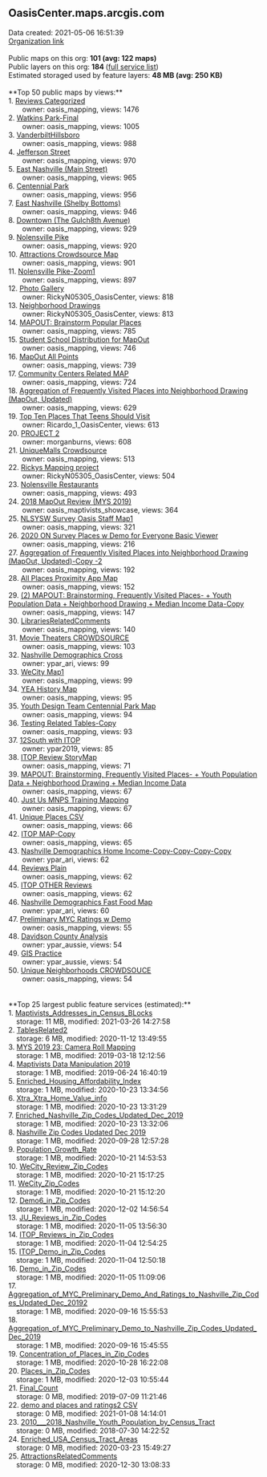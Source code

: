 <h2>OasisCenter.maps.arcgis.com</h2> Data created: 2021-05-06 16:51:39 <br /><a target='new' href='https://OasisCenter.maps.arcgis.com'>Organization link</a><br /><br />Public maps on this org: <b>101 (avg: 122 maps)</b><br />Public layers on this org: <b>184 </b>(<a target='new' href='https://services.arcgis.com/s8F6jyUpW3IWQBZf/ArcGIS/rest/services'>full service list</a>)<br />Estimated storaged used by feature layers: <b>48 MB (avg: 250 KB)</b><br /><br />**Top 50 public maps by views:**<br />  1. <a target='new' href='https://www.arcgis.com/home/item.html?id=7823e8bde49446ddb12fe526a320c344'>Reviews Categorized</a> <br />  &nbsp;&nbsp;&nbsp;&nbsp; &nbsp;&nbsp;owner: oasis_mapping, views: 1476<br />  2. <a target='new' href='https://www.arcgis.com/home/item.html?id=471b91ece550448788d93391a1702bcf'>Watkins Park-Final</a> <br />  &nbsp;&nbsp;&nbsp;&nbsp; &nbsp;&nbsp;owner: oasis_mapping, views: 1005<br />  3. <a target='new' href='https://www.arcgis.com/home/item.html?id=960294cae5394c4095826d2308a206f7'>VanderbiltHillsboro</a> <br />  &nbsp;&nbsp;&nbsp;&nbsp; &nbsp;&nbsp;owner: oasis_mapping, views: 988<br />  4. <a target='new' href='https://www.arcgis.com/home/item.html?id=756a5ab6d9e34d1ea0a99221448e4483'>Jefferson Street</a> <br />  &nbsp;&nbsp;&nbsp;&nbsp; &nbsp;&nbsp;owner: oasis_mapping, views: 970<br />  5. <a target='new' href='https://www.arcgis.com/home/item.html?id=01c07d6b77c646219cbd801989b7be69'>East Nashville (Main Street)</a> <br />  &nbsp;&nbsp;&nbsp;&nbsp; &nbsp;&nbsp;owner: oasis_mapping, views: 965<br />  6. <a target='new' href='https://www.arcgis.com/home/item.html?id=c15a3e76d3cd47a082705ea482e0b842'>Centennial Park</a> <br />  &nbsp;&nbsp;&nbsp;&nbsp; &nbsp;&nbsp;owner: oasis_mapping, views: 956<br />  7. <a target='new' href='https://www.arcgis.com/home/item.html?id=af6fdb94ca0943ef9f1f10302fd099a3'>East Nashville (Shelby Bottoms)</a> <br />  &nbsp;&nbsp;&nbsp;&nbsp; &nbsp;&nbsp;owner: oasis_mapping, views: 946<br />  8. <a target='new' href='https://www.arcgis.com/home/item.html?id=275f864c1fbe493ba86b8d8f9bb5f430'>Downtown (The Gulch8th Avenue)</a> <br />  &nbsp;&nbsp;&nbsp;&nbsp; &nbsp;&nbsp;owner: oasis_mapping, views: 929<br />  9. <a target='new' href='https://www.arcgis.com/home/item.html?id=b337171abe2a45b180eeea2c6b9b5357'>Nolensville Pike</a> <br />  &nbsp;&nbsp;&nbsp;&nbsp; &nbsp;&nbsp;owner: oasis_mapping, views: 920<br />  10. <a target='new' href='https://www.arcgis.com/home/item.html?id=061d88827a8d4a7a9f47c98603d76900'>Attractions Crowdsource Map</a> <br />  &nbsp;&nbsp;&nbsp;&nbsp; &nbsp;&nbsp;owner: oasis_mapping, views: 901<br />  11. <a target='new' href='https://www.arcgis.com/home/item.html?id=c91d7bce92f1419ea4bbd3ea02f79378'>Nolensville Pike-Zoom1</a> <br />  &nbsp;&nbsp;&nbsp;&nbsp; &nbsp;&nbsp;owner: oasis_mapping, views: 897<br />  12. <a target='new' href='https://www.arcgis.com/home/item.html?id=d208b1260f5e451bb9204cd40df331c9'>Photo Gallery</a> <br />  &nbsp;&nbsp;&nbsp;&nbsp; &nbsp;&nbsp;owner: RickyN05305_OasisCenter, views: 818<br />  13. <a target='new' href='https://www.arcgis.com/home/item.html?id=667d2a04c9b1423493d86623821782f1'>Neighborhood Drawings</a> <br />  &nbsp;&nbsp;&nbsp;&nbsp; &nbsp;&nbsp;owner: RickyN05305_OasisCenter, views: 813<br />  14. <a target='new' href='https://www.arcgis.com/home/item.html?id=6fc432b810c34088bb439310f9d1b41c'>MAPOUT: Brainstorm Popular Places</a> <br />  &nbsp;&nbsp;&nbsp;&nbsp; &nbsp;&nbsp;owner: oasis_mapping, views: 785<br />  15. <a target='new' href='https://www.arcgis.com/home/item.html?id=03ddf0cc4c2a4436be8db2d29bd5541d'>Student School Distribution for MapOut</a> <br />  &nbsp;&nbsp;&nbsp;&nbsp; &nbsp;&nbsp;owner: oasis_mapping, views: 746<br />  16. <a target='new' href='https://www.arcgis.com/home/item.html?id=0b0be4b696b94efcb64d34508219cf55'>MapOut All Points</a> <br />  &nbsp;&nbsp;&nbsp;&nbsp; &nbsp;&nbsp;owner: oasis_mapping, views: 739<br />  17. <a target='new' href='https://www.arcgis.com/home/item.html?id=5dbffd2b8caa44709e417dfb89b9de52'>Community Centers Related MAP</a> <br />  &nbsp;&nbsp;&nbsp;&nbsp; &nbsp;&nbsp;owner: oasis_mapping, views: 724<br />  18. <a target='new' href='https://www.arcgis.com/home/item.html?id=d836be134d054f398ea319f710015437'>Aggregation of Frequently Visited Places into Neighborhood Drawing (MapOut, Updated)</a> <br />  &nbsp;&nbsp;&nbsp;&nbsp; &nbsp;&nbsp;owner: oasis_mapping, views: 629<br />  19. <a target='new' href='https://www.arcgis.com/home/item.html?id=da3b26edc86c47b7b1728afc251f4caf'>Top Ten Places That Teens Should Visit</a> <br />  &nbsp;&nbsp;&nbsp;&nbsp; &nbsp;&nbsp;owner: Ricardo_1_OasisCenter, views: 613<br />  20. <a target='new' href='https://www.arcgis.com/home/item.html?id=14e1472b54ae44d6981e524f53b3aabc'>PROJECT 2</a> <br />  &nbsp;&nbsp;&nbsp;&nbsp; &nbsp;&nbsp;owner: morganburns, views: 608<br />  21. <a target='new' href='https://www.arcgis.com/home/item.html?id=c38ee2fdc5ce4a3a96f8db4ae11824ea'>UniqueMalls Crowdsource</a> <br />  &nbsp;&nbsp;&nbsp;&nbsp; &nbsp;&nbsp;owner: oasis_mapping, views: 513<br />  22. <a target='new' href='https://www.arcgis.com/home/item.html?id=670ef4ff62a34c7e8899d29b62e9d592'>Rickys Mapping project</a> <br />  &nbsp;&nbsp;&nbsp;&nbsp; &nbsp;&nbsp;owner: RickyN05305_OasisCenter, views: 504<br />  23. <a target='new' href='https://www.arcgis.com/home/item.html?id=bee19612d0604dd3ae655f3e244fd6b1'>Nolensville Restaurants</a> <br />  &nbsp;&nbsp;&nbsp;&nbsp; &nbsp;&nbsp;owner: oasis_mapping, views: 493<br />  24. <a target='new' href='https://www.arcgis.com/home/item.html?id=cfc58f6d921e4baf92507536c4571c2e'>2018 MapOut Review (MYS 2019)</a> <br />  &nbsp;&nbsp;&nbsp;&nbsp; &nbsp;&nbsp;owner: oasis_maptivists_showcase, views: 364<br />  25. <a target='new' href='https://www.arcgis.com/home/item.html?id=8f80ae52143b4cbb8d9bbc20dc4d2496'>NLSYSW Survey Oasis Staff Map1</a> <br />  &nbsp;&nbsp;&nbsp;&nbsp; &nbsp;&nbsp;owner: oasis_mapping, views: 321<br />  26. <a target='new' href='https://www.arcgis.com/home/item.html?id=3ce23eb91d5f4924b311c79967acdb1a'>2020 ON Survey Places w Demo for Everyone Basic Viewer</a> <br />  &nbsp;&nbsp;&nbsp;&nbsp; &nbsp;&nbsp;owner: oasis_mapping, views: 216<br />  27. <a target='new' href='https://www.arcgis.com/home/item.html?id=6bff73152c7b492eb3b1adbdd0b5fc4f'>Aggregation of Frequently Visited Places into Neighborhood Drawing (MapOut, Updated)-Copy -2</a> <br />  &nbsp;&nbsp;&nbsp;&nbsp; &nbsp;&nbsp;owner: oasis_mapping, views: 192<br />  28. <a target='new' href='https://www.arcgis.com/home/item.html?id=5f59258ade344094a2a38690bc16902a'>All Places Proximity App Map</a> <br />  &nbsp;&nbsp;&nbsp;&nbsp; &nbsp;&nbsp;owner: oasis_mapping, views: 152<br />  29. <a target='new' href='https://www.arcgis.com/home/item.html?id=b41eaf3153ad47509b5159c040260032'>(2) MAPOUT: Brainstorming, Frequently Visited Places- + Youth Population Data + Neighborhood Drawing + Median Income Data-Copy</a> <br />  &nbsp;&nbsp;&nbsp;&nbsp; &nbsp;&nbsp;owner: oasis_mapping, views: 147<br />  30. <a target='new' href='https://www.arcgis.com/home/item.html?id=d217c552b15f453c89c461d9c6bdf006'>LibrariesRelatedComments</a> <br />  &nbsp;&nbsp;&nbsp;&nbsp; &nbsp;&nbsp;owner: oasis_mapping, views: 140<br />  31. <a target='new' href='https://www.arcgis.com/home/item.html?id=e10a69f2b72b4d5a80b4e646c823d50d'>Movie Theaters CROWDSOURCE</a> <br />  &nbsp;&nbsp;&nbsp;&nbsp; &nbsp;&nbsp;owner: oasis_mapping, views: 103<br />  32. <a target='new' href='https://www.arcgis.com/home/item.html?id=c0d384f3c9f5459b9b9677660d059e6e'>Nashville Demographics Cross</a> <br />  &nbsp;&nbsp;&nbsp;&nbsp; &nbsp;&nbsp;owner: ypar_ari, views: 99<br />  33. <a target='new' href='https://www.arcgis.com/home/item.html?id=cda395a2352c4bf98c615f740b966b8e'>WeCity Map1</a> <br />  &nbsp;&nbsp;&nbsp;&nbsp; &nbsp;&nbsp;owner: oasis_mapping, views: 99<br />  34. <a target='new' href='https://www.arcgis.com/home/item.html?id=547421d4a030436991160904e7ec1d1e'>YEA History Map</a> <br />  &nbsp;&nbsp;&nbsp;&nbsp; &nbsp;&nbsp;owner: oasis_mapping, views: 95<br />  35. <a target='new' href='https://www.arcgis.com/home/item.html?id=3c978b90baa04da8bf2b23ada790c926'>Youth Design Team Centennial Park Map</a> <br />  &nbsp;&nbsp;&nbsp;&nbsp; &nbsp;&nbsp;owner: oasis_mapping, views: 94<br />  36. <a target='new' href='https://www.arcgis.com/home/item.html?id=200ba6cd84534c5997a031e23deae231'>Testing Related Tables-Copy</a> <br />  &nbsp;&nbsp;&nbsp;&nbsp; &nbsp;&nbsp;owner: oasis_mapping, views: 93<br />  37. <a target='new' href='https://www.arcgis.com/home/item.html?id=9cb79ae9777a44ad9bb61f390922a057'>12South with ITOP</a> <br />  &nbsp;&nbsp;&nbsp;&nbsp; &nbsp;&nbsp;owner: ypar2019, views: 85<br />  38. <a target='new' href='https://www.arcgis.com/home/item.html?id=bc6e3b621eea47f19580b85329931b7c'>ITOP Review StoryMap</a> <br />  &nbsp;&nbsp;&nbsp;&nbsp; &nbsp;&nbsp;owner: oasis_mapping, views: 71<br />  39. <a target='new' href='https://www.arcgis.com/home/item.html?id=9cdad7d27de2483d824d7cccc741dcc2'>MAPOUT: Brainstorming, Frequently Visited Places- + Youth Population Data + Neighborhood Drawing + Median Income Data</a> <br />  &nbsp;&nbsp;&nbsp;&nbsp; &nbsp;&nbsp;owner: oasis_mapping, views: 67<br />  40. <a target='new' href='https://www.arcgis.com/home/item.html?id=4ef2f23c04614a22af579f0833a17dcc'>Just Us MNPS Training Mapping</a> <br />  &nbsp;&nbsp;&nbsp;&nbsp; &nbsp;&nbsp;owner: oasis_mapping, views: 67<br />  41. <a target='new' href='https://www.arcgis.com/home/item.html?id=e8f8bcb35e514150b91c77549f522fce'>Unique Places CSV</a> <br />  &nbsp;&nbsp;&nbsp;&nbsp; &nbsp;&nbsp;owner: oasis_mapping, views: 66<br />  42. <a target='new' href='https://www.arcgis.com/home/item.html?id=9360cdf25c8443659cf6bf157c8a518f'>ITOP MAP-Copy</a> <br />  &nbsp;&nbsp;&nbsp;&nbsp; &nbsp;&nbsp;owner: oasis_mapping, views: 65<br />  43. <a target='new' href='https://www.arcgis.com/home/item.html?id=3a6391e4923c4c09b8ac4718e0f5e170'>Nashville Demographics Home Income-Copy-Copy-Copy-Copy</a> <br />  &nbsp;&nbsp;&nbsp;&nbsp; &nbsp;&nbsp;owner: ypar_ari, views: 62<br />  44. <a target='new' href='https://www.arcgis.com/home/item.html?id=a58b425899b34befa027b1045f3bfcfa'>Reviews Plain</a> <br />  &nbsp;&nbsp;&nbsp;&nbsp; &nbsp;&nbsp;owner: oasis_mapping, views: 62<br />  45. <a target='new' href='https://www.arcgis.com/home/item.html?id=b6b23f6324f145eab63f7ded5a6bf326'>ITOP OTHER Reviews</a> <br />  &nbsp;&nbsp;&nbsp;&nbsp; &nbsp;&nbsp;owner: oasis_mapping, views: 62<br />  46. <a target='new' href='https://www.arcgis.com/home/item.html?id=57c8df9623fa42fb88cb40d4e893bf63'>Nashville Demographics Fast Food Map</a> <br />  &nbsp;&nbsp;&nbsp;&nbsp; &nbsp;&nbsp;owner: ypar_ari, views: 60<br />  47. <a target='new' href='https://www.arcgis.com/home/item.html?id=7fcab5fb0c184ed0a7430874918040cd'>Preliminary MYC Ratings w Demo</a> <br />  &nbsp;&nbsp;&nbsp;&nbsp; &nbsp;&nbsp;owner: oasis_mapping, views: 55<br />  48. <a target='new' href='https://www.arcgis.com/home/item.html?id=5d0a9c5f89de4d8d9ccbaa3df575a8a2'>Davidson County Analysis</a> <br />  &nbsp;&nbsp;&nbsp;&nbsp; &nbsp;&nbsp;owner: ypar_aussie, views: 54<br />  49. <a target='new' href='https://www.arcgis.com/home/item.html?id=7abd1f4780b74f1e87f41994414761f9'>GIS Practice</a> <br />  &nbsp;&nbsp;&nbsp;&nbsp; &nbsp;&nbsp;owner: ypar_aussie, views: 54<br />  50. <a target='new' href='https://www.arcgis.com/home/item.html?id=649c975d957840b09267dceae901b8a4'>Unique Neighborhoods CROWDSOUCE</a> <br />  &nbsp;&nbsp;&nbsp;&nbsp; &nbsp;&nbsp;owner: oasis_mapping, views: 54<br /><br /><br />**Top 25 largest public feature services (estimated):**<br /> 1. <a target='new' href='https://www.arcgis.com/home/item.html?id=12619ee0f5594785b5e01a31c6ea2830'>Maptivists_Addresses_in_Census_BLocks</a><br /> &nbsp;&nbsp;&nbsp;&nbsp;storage: 11 MB, modified: 2021-03-26 14:27:58<br /> 2. <a target='new' href='https://www.arcgis.com/home/item.html?id=6317b80b23ab429f916c79b3a0587a29'>TablesRelated2</a><br /> &nbsp;&nbsp;&nbsp;&nbsp;storage: 6 MB, modified: 2020-11-12 13:49:55<br /> 3. <a target='new' href='https://www.arcgis.com/home/item.html?id=1264e6579a7c48908557ace912b70004'>MYS 2019 23: Camera Roll Mapping</a><br /> &nbsp;&nbsp;&nbsp;&nbsp;storage: 1 MB, modified: 2019-03-18 12:12:56<br /> 4. <a target='new' href='https://www.arcgis.com/home/item.html?id=bf67c10e1d724dc08dbea1f600b298d3'>Maptivists Data Manipulation 2019</a><br /> &nbsp;&nbsp;&nbsp;&nbsp;storage: 1 MB, modified: 2019-06-24 16:40:19<br /> 5. <a target='new' href='https://www.arcgis.com/home/item.html?id=83f1c913b7e845c2bfc79148f2567b17'>Enriched_Housing_Affordability_Index</a><br /> &nbsp;&nbsp;&nbsp;&nbsp;storage: 1 MB, modified: 2020-10-23 13:34:56<br /> 6. <a target='new' href='https://www.arcgis.com/home/item.html?id=8f6c9144f1cf45e2a744df7b13934116'>Xtra_Xtra_Home_Value_info</a><br /> &nbsp;&nbsp;&nbsp;&nbsp;storage: 1 MB, modified: 2020-10-23 13:31:29<br /> 7. <a target='new' href='https://www.arcgis.com/home/item.html?id=e5351e538397469a9da3d0ea72748a6d'>Enriched_Nashville_Zip_Codes_Updated_Dec_2019</a><br /> &nbsp;&nbsp;&nbsp;&nbsp;storage: 1 MB, modified: 2020-10-23 13:32:06<br /> 8. <a target='new' href='https://www.arcgis.com/home/item.html?id=d901b9a08db345a4aa74d9357bd5862f'>Nashville Zip Codes Updated Dec 2019</a><br /> &nbsp;&nbsp;&nbsp;&nbsp;storage: 1 MB, modified: 2020-09-28 12:57:28<br /> 9. <a target='new' href='https://www.arcgis.com/home/item.html?id=26100c94557d44a4bcf668a7a3e68a8e'>Population_Growth_Rate</a><br /> &nbsp;&nbsp;&nbsp;&nbsp;storage: 1 MB, modified: 2020-10-21 14:53:53<br /> 10. <a target='new' href='https://www.arcgis.com/home/item.html?id=9034a2d599a240e59a9b46620871a197'>WeCity_Review_Zip_Codes</a><br /> &nbsp;&nbsp;&nbsp;&nbsp;storage: 1 MB, modified: 2020-10-21 15:17:25<br /> 11. <a target='new' href='https://www.arcgis.com/home/item.html?id=58210a6e0d2b45eb8d2d52ed8178e3b4'>WeCity_Zip_Codes</a><br /> &nbsp;&nbsp;&nbsp;&nbsp;storage: 1 MB, modified: 2020-10-21 15:12:20<br /> 12. <a target='new' href='https://www.arcgis.com/home/item.html?id=30c91d6dd04c41868d16bfd37c44b338'>Demo6_in_Zip_Codes</a><br /> &nbsp;&nbsp;&nbsp;&nbsp;storage: 1 MB, modified: 2020-12-02 14:56:54<br /> 13. <a target='new' href='https://www.arcgis.com/home/item.html?id=a84d02584226429e8acc0cd90fc0bb79'>JU_Reviews_in_Zip_Codes</a><br /> &nbsp;&nbsp;&nbsp;&nbsp;storage: 1 MB, modified: 2020-11-05 13:56:30<br /> 14. <a target='new' href='https://www.arcgis.com/home/item.html?id=7618c9653ea1405f8e04c1165b2385c8'>ITOP_Reviews_in_Zip_Codes</a><br /> &nbsp;&nbsp;&nbsp;&nbsp;storage: 1 MB, modified: 2020-11-04 12:54:25<br /> 15. <a target='new' href='https://www.arcgis.com/home/item.html?id=f51a9c569349497f8a1d21a9eef2c97e'>ITOP_Demo_in_Zip_Codes</a><br /> &nbsp;&nbsp;&nbsp;&nbsp;storage: 1 MB, modified: 2020-11-04 12:50:18<br /> 16. <a target='new' href='https://www.arcgis.com/home/item.html?id=3bfafe2c423a4efaa89f29764d1a5950'>Demo_in_Zip_Codes</a><br /> &nbsp;&nbsp;&nbsp;&nbsp;storage: 1 MB, modified: 2020-11-05 11:09:06<br /> 17. <a target='new' href='https://www.arcgis.com/home/item.html?id=0e40676f48614d96abe97e69fdb49620'>Aggregation_of_MYC_Preliminary_Demo_And_Ratings_to_Nashville_Zip_Codes_Updated_Dec_20192</a><br /> &nbsp;&nbsp;&nbsp;&nbsp;storage: 1 MB, modified: 2020-09-16 15:55:53<br /> 18. <a target='new' href='https://www.arcgis.com/home/item.html?id=9d5434389a0a4cd496f0ef20d14d8112'>Aggregation_of_MYC_Preliminary_Demo_to_Nashville_Zip_Codes_Updated_Dec_2019</a><br /> &nbsp;&nbsp;&nbsp;&nbsp;storage: 1 MB, modified: 2020-09-16 15:45:55<br /> 19. <a target='new' href='https://www.arcgis.com/home/item.html?id=500f1b2ee01a457eb1e343332ab1a0df'>Concentration_of_Places_in_Zip_Codes</a><br /> &nbsp;&nbsp;&nbsp;&nbsp;storage: 1 MB, modified: 2020-10-28 16:22:08<br /> 20. <a target='new' href='https://www.arcgis.com/home/item.html?id=294317792f6848f5a68f3064942f7c97'>Places_in_Zip_Codes</a><br /> &nbsp;&nbsp;&nbsp;&nbsp;storage: 1 MB, modified: 2020-12-03 10:55:44<br /> 21. <a target='new' href='https://www.arcgis.com/home/item.html?id=adbba8a4a1bd4d069f5a002db09c4123'>Final_Count</a><br /> &nbsp;&nbsp;&nbsp;&nbsp;storage: 0 MB, modified: 2019-07-09 11:21:46<br /> 22. <a target='new' href='https://www.arcgis.com/home/item.html?id=98f959aa9d1442b8aa412d48ecfedf81'>demo and places and ratings2 CSV</a><br /> &nbsp;&nbsp;&nbsp;&nbsp;storage: 0 MB, modified: 2021-01-08 14:14:01<br /> 23. <a target='new' href='https://www.arcgis.com/home/item.html?id=855195d7c7eb46e7b951a841a08f2fd9'>2010___2018_Nashville_Youth_Population_by_Census_Tract</a><br /> &nbsp;&nbsp;&nbsp;&nbsp;storage: 0 MB, modified: 2018-07-30 14:22:52<br /> 24. <a target='new' href='https://www.arcgis.com/home/item.html?id=0f63738b9dbd42c3bafce94220cc1b49'>Enriched_USA_Census_Tract_Areas</a><br /> &nbsp;&nbsp;&nbsp;&nbsp;storage: 0 MB, modified: 2020-03-23 15:49:27<br /> 25. <a target='new' href='https://www.arcgis.com/home/item.html?id=90eb012da311410ba3715880d014af12'>AttractionsRelatedComments</a><br /> &nbsp;&nbsp;&nbsp;&nbsp;storage: 0 MB, modified: 2020-12-30 13:08:33<br />